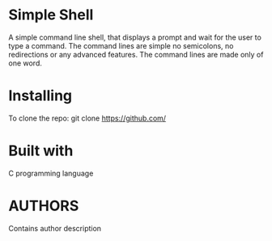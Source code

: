 # Simple Shell
A simple command line shell, that displays a prompt and wait for the user to type a command. The command
lines are simple no semicolons, no redirections or any advanced features.
The command lines are made only of one word.
# Installing
To clone the repo:
git clone https://github.com/

# Built with
 C programming language
# AUTHORS
  Contains author description

